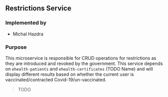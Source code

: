 ## Restrictions Service

### Implemented by
- Michal Hazdra

### Purpose
This microservice is responsible for CRUD operations for restrictions as they are introduced and revoked by the government.
This service depends on `ehealth-patients` and `ehealth-certificates` (TODO Name) and will display different results based
on whether the current user is vaccinated/contracted Covid-19/un-vaccinated.

> TODO